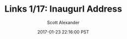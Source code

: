 ---
layout: podcast
title: "Links 1/17: Inaugurl Address"
author: Scott Alexander
description: https://slatestarcodex.com/2017/01/23/links-117-inaugurl-address/
date: 2017-01-23 22:16:00 PST
length: 2880976
duration: 720
guid: links-117-inaugurl-address
---